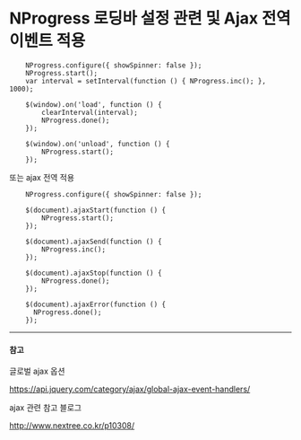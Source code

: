 # NProgress 로딩바 설정 관련 및 Ajax 전역 이벤트 적용

```
    NProgress.configure({ showSpinner: false });
    NProgress.start();
    var interval = setInterval(function () { NProgress.inc(); }, 1000);

    $(window).on('load', function () {
        clearInterval(interval);
        NProgress.done();
    });

    $(window).on('unload', function () {
        NProgress.start();
    });
```

또는 ajax 전역 적용

```
    NProgress.configure({ showSpinner: false });

    $(document).ajaxStart(function () {
        NProgress.start();
    });

    $(document).ajaxSend(function () {
        NProgress.inc();
    });

    $(document).ajaxStop(function () {
        NProgress.done();
    });
    
    $(document).ajaxError(function () {
      NProgress.done();
    });
```

---
#### 참고

글로벌 ajax 옵션

https://api.jquery.com/category/ajax/global-ajax-event-handlers/

ajax 관련 참고 블로그

http://www.nextree.co.kr/p10308/